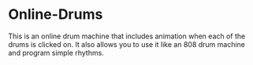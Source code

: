 # Online-Drums

This is an online drum machine that includes animation when each of the drums is clicked on. It also allows you to use it like an 808 drum machine and program simple rhythms.

